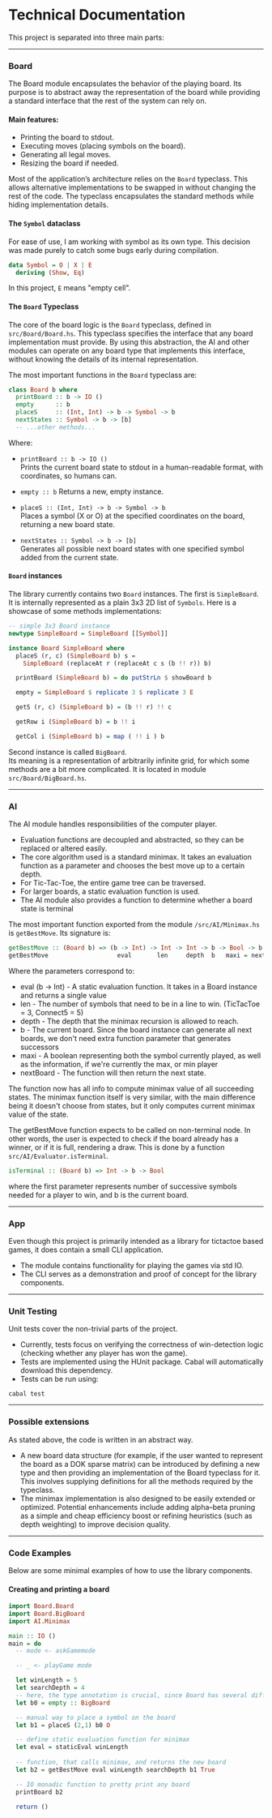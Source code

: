 # Technical Documentation

This project is separated into three main parts:

---

### Board
The Board module encapsulates the behavior of the playing board. Its purpose is to abstract away the representation of the board while providing a standard interface that the rest of the system can rely on.

#### Main features:
- Printing the board to stdout.
- Executing moves (placing symbols on the board).
- Generating all legal moves.
- Resizing the board if needed.

Most of the application’s architecture relies on the `Board` typeclass. This allows alternative implementations to be swapped in without changing the rest of the code. The typeclass encapsulates the standard methods while hiding implementation details.

#### The `Symbol` dataclass
For ease of use, I am working with symbol as its own type. This decision was made purely to catch some bugs early during compilation.
```haskell
data Symbol = O | X | E
  deriving (Show, Eq)
```
In this project, `E` means "empty cell".

#### The `Board` Typeclass

The core of the board logic is the `Board` typeclass, defined in `src/Board/Board.hs`. This typeclass specifies the interface that any board implementation must provide. By using this abstraction, the AI and other modules can operate on any board type that implements this interface, without knowing the details of its internal representation.

The most important functions in the `Board` typeclass are:

```haskell
class Board b where
  printBoard :: b -> IO ()
  empty      :: b
  placeS     :: (Int, Int) -> b -> Symbol -> b
  nextStates :: Symbol -> b -> [b]
  -- ...other methods...
```

Where:
- `printBoard :: b -> IO ()`  
  Prints the current board state to stdout in a human-readable format, with coordinates, so humans can.

- `empty :: b`
  Returns a new, empty instance.

- `placeS :: (Int, Int) -> b -> Symbol -> b`  
  Places a symbol (X or O) at the specified coordinates on the board, returning a new board state.

- `nextStates :: Symbol -> b -> [b]`  
  Generates all possible next board states with one specified symbol added from the current state.

#### `Board` instances
The library currently contains two `Board` instances.
The first is `SimpleBoard`. It is internally represented as a plain 3x3 2D list of `Symbols`.
Here is a showcase of some methods implementations:
```haskell
-- simple 3x3 Board instance
newtype SimpleBoard = SimpleBoard [[Symbol]]

instance Board SimpleBoard where
  placeS (r, c) (SimpleBoard b) s =
    SimpleBoard (replaceAt r (replaceAt c s (b !! r)) b)

  printBoard (SimpleBoard b) = do putStrLn $ showBoard b

  empty = SimpleBoard $ replicate 3 $ replicate 3 E

  getS (r, c) (SimpleBoard b) = (b !! r) !! c

  getRow i (SimpleBoard b) = b !! i

  getCol i (SimpleBoard b) = map ( !! i ) b

```


Second instance is called `BigBoard`.\
Its meaning is a representation of arbitrarily infinite grid, for which some methods are a bit more complicated. 
It is located in module `src/Board/BigBoard.hs`.

---
### AI
The AI module handles responsibilities of the computer player.
- Evaluation functions are decoupled and abstracted, so they can be replaced or altered easily.
- The core algorithm used is a standard minimax. It takes an evaluation function as a parameter and chooses the best move up to a certain depth.
- For Tic-Tac-Toe, the entire game tree can be traversed.
- For larger boards, a static evaluation function is used.
- The AI module also provides a function to determine whether a board state is terminal


The most important function exported from the module `/src/AI/Minimax.hs` is `getBestMove`.
Its signature is:
```haskell
getBestMove :: (Board b) => (b -> Int) -> Int -> Int -> b -> Bool -> b
getBestMove                   eval       len     depth  b   maxi = nextBoard
```
Where the parameters correspond to:
- eval (b -> Int) - A static evaluation function. It takes in a Board instance and returns a single value
- len - The number of symbols that need to be in a line to win. (TicTacToe = 3, Connect5 = 5) 
- depth - The depth that the minimax recursion is allowed to reach.
- b - The current board. Since the board instance can generate all next boards, we don't need extra function parameter that generates successors
- maxi - A boolean representing both the symbol currently played, as well as the information, if we're currently the max, or min player
- nextBoard - The function will then return the next state.

The function now has all info to compute minimax value of all succeeding states.
The minimax function itself is very similar, with the main difference being it doesn't choose from states,
but it only computes current minimax value of the state. 

The getBestMove function expects to be called on non-terminal node. In other words, the user is expected to check if the board already has a winner, or if it is full, rendering a draw. This is done by a function `src/AI/Evaluator.isTerminal`.
```haskell
isTerminal :: (Board b) => Int -> b -> Bool
```
where the first parameter represents number of successive symbols needed for a player to win, and b is the current board. 



---

### App
Even though this project is primarily intended as a library for tictactoe based games, it does contain a small CLI application.
- The module contains functionality for playing the games via std IO.
- The CLI serves as a demonstration and proof of concept for the library components.

---

### Unit Testing

Unit tests cover the non-trivial parts of the project.
- Currently, tests focus on verifying the correctness of win-detection logic (checking whether any player has won the game).
- Tests are implemented using the HUnit package. Cabal will automatically download this dependency.
- Tests can be run using:

```
cabal test
```

---

### Possible extensions
As stated above, the code is written in an abstract way.
- A new board data structure (for example, if the user wanted to represent the board as a DOK sparse matrix) can be introduced by defining a new type and then providing an implementation of the Board typeclass for it. This involves supplying definitions for all the methods required by the typeclass.
- The minimax implementation is also designed to be easily extended or optimized. Potential enhancements include adding alpha–beta pruning as a simple and cheap efficiency boost or refining heuristics (such as depth weighting) to improve decision quality.

---

### Code Examples

Below are some minimal examples of how to use the library components.

#### Creating and printing a board
```haskell
import Board.Board
import Board.BigBoard
import AI.Minimax

main :: IO ()
main = do
  -- mode <- askGamemode

  -- _ <- playGame mode

  let winLength = 5
  let searchDepth = 4
  -- here, the type annotation is crucial, since Board has several different instances
  let b0 = empty :: BigBoard

  -- manual way to place a symbol on the board
  let b1 = placeS (2,1) b0 O

  -- define static evaluation function for minimax 
  let eval = staticEval winLength
  
  -- function, that calls minimax, and returns the new board  
  let b2 = getBestMove eval winLength searchDepth b1 True

  -- IO monadic function to pretty print any board
  printBoard b2
  
  return ()
```



